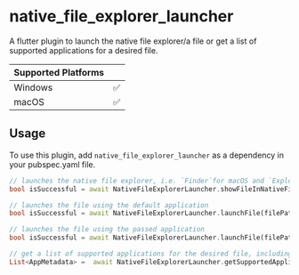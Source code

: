 # native_file_explorer_launcher

A flutter plugin to launch the native file explorer/a file or get a list of supported applications for a desired file.

|  Supported Platforms |            |
|---------|------------|
| Windows | ✅          |
| macOS   | ✅          |


## Usage

To use this plugin, add `native_file_explorer_launcher` as a dependency in your pubspec.yaml file.

```dart
// launches the native file explorer, i.e. `Finder`for macOS and `Explorer` for Windows and selects the file
bool isSuccessful = await NativeFileExplorerLauncher.showFileInNativeFileExplorer(filePath)

// launches the file using the default application
bool isSuccessful = await NativeFileExplorerLauncher.launchFile(filePath)

// launches the file using the passed application
bool isSuccessful = await NativeFileExplorerLauncher.launchFile(filePath, applicationPath)

// get a list of supported applications for the desired file, including the name, url and the icon data of every application
List<AppMetadata> =  await NativeFileExplorerLauncher.getSupportedApplications(String filePath)
```
